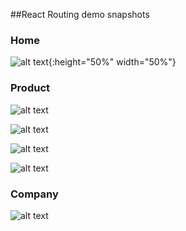 ##React Routing demo snapshots

### Home
![alt text](https://user-images.githubusercontent.com/24220232/32082268-c1febe7c-baba-11e7-82c0-f0727e363c54.png "Home"){:height="50%" width="50%"}

### Product
![alt text](https://user-images.githubusercontent.com/24220232/32082269-c21874fc-baba-11e7-9bb1-69bfe9f65b5a.png "Product")

![alt text](https://user-images.githubusercontent.com/24220232/32082270-c236d280-baba-11e7-9f49-bda2366b7d6c.png "Product")

![alt text](https://user-images.githubusercontent.com/24220232/32082271-c2b3461c-baba-11e7-9b1d-2c3778c7cb00.png "Product" )

![alt text](https://user-images.githubusercontent.com/24220232/32082272-c2dea488-baba-11e7-82bf-0c391aadfb6e.png "Product")

### Company
![alt text](https://user-images.githubusercontent.com/24220232/32082267-c1e360aa-baba-11e7-9f57-96e75438625f.png "Company")

